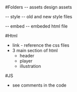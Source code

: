 #Folders
-- assets
design assets

-- style
 -- old and new style files

-- embed
 -- embeded html file


#Html
* link - reference the css files
* 3 main section of html
    * header
    * player
    * illustration

#JS
* see comments in the code